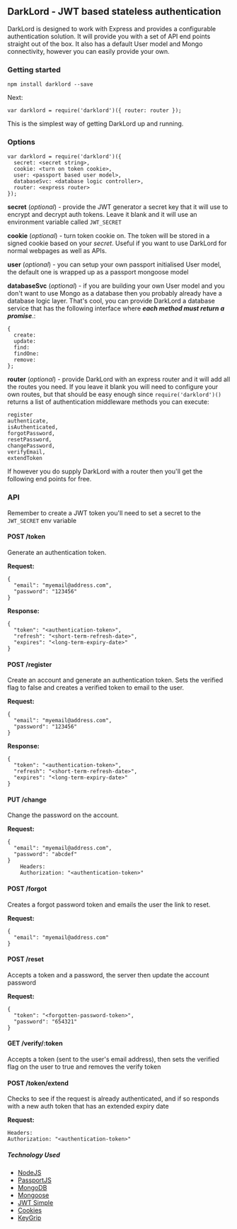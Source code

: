 ## DarkLord - JWT based stateless authentication

DarkLord is designed to work with Express and provides a configurable authentication solution. It will provide you with a set of API end points straight out of the box. It also has a default User model and Mongo connectivity, however you can easily provide your own.

### Getting started

    npm install darklord --save

Next:

    var darklord = require('darklord')({ router: router });

This is the simplest way of getting DarkLord up and running.

### Options

    var darklord = require('darklord')({
      secret: <secret string>,
      cookie: <turn on token cookie>,
      user: <passport based user model>,
      databaseSvc: <database logic controller>,
      router: <express router>
    });

**secret** (*optional*) - provide the JWT generator a secret key that it will use to encrypt and decrypt auth tokens. Leave it blank and it will use an environment variable called `JWT_SECRET`

**cookie** (*optional*) - turn token cookie on. The token will be stored in a signed cookie based on your *secret*. Useful if you want to use DarkLord for normal webpages as well as APIs.

**user** (*optional*) - you can setup your own passport initialised User model, the default one is wrapped up as a passport mongoose model

**databaseSvc** (*optional*) - if you are building your own User model and you don't want to use Mongo as a database then you probably already have a database logic layer. That's cool, you can provide DarkLord a database service that has the following interface where ***each method must return a promise***.:

    {
      create: 
      update: 
      find: 
      findOne: 
      remove:
    };

**router** (*optional*) - provide DarkLord with an express router and it will add all the routes you need. If you leave it blank you will need to configure your own routes, but that should be easy enough since `require('darklord')()` returns a list of authentication middleware methods you can execute:

    register
    authenticate,
    isAuthenticated,
    forgotPassword,
    resetPassword,
    changePassword,
    verifyEmail,
    extendToken

If however you do supply DarkLord with a router then you'll get the following end points for free.

### API

Remember to create a JWT token you'll need to set a secret to the `JWT_SECRET` env variable

#### POST /token
Generate an authentication token.

**Request:**

    {
      "email": "myemail@address.com",
      "password": "123456"
    }

**Response:**

    {
      "token": "<authentication-token>",
      "refresh": "<short-term-refresh-date>",
      "expires": "<long-term-expiry-date>"
    }

#### POST /register
Create an account and generate an authentication token. Sets the verified flag to false and creates a verified token to email to the user.

**Request:**

    {
      "email": "myemail@address.com",
      "password": "123456"
    }

**Response:**

    {
      "token": "<authentication-token>",
      "refresh": "<short-term-refresh-date>",
      "expires": "<long-term-expiry-date>"
    }

#### PUT /change
Change the password on the account.

**Request:**

    {
      "email": "myemail@address.com",
      "password": "abcdef"
    }
		Headers:
		Authorization: "<authentication-token>"

#### POST /forgot
Creates a forgot password token and emails the user the link to reset.

**Request:**

    {
      "email": "myemail@address.com"
    }

#### POST /reset
Accepts a token and a password, the server then update the account password

**Request:**

    {
      "token": "<forgotten-password-token>",
      "password": "654321"
    }

#### GET /verify/:token
Accepts a token (sent to the user's email address), then sets the verified flag on the user to true and removes the verify token


#### POST /token/extend
Checks to see if the request is already authenticated, and if so responds with a new auth token that has an extended expiry date

**Request:**

	Headers:
	Authorization: "<authentication-token>"


##### Technology Used
- [NodeJS](http://nodejs.org/)
- [PassportJS](http://passportjs.org/)
- [MongoDB](http://www.mongodb.org/)
- [Mongoose](http://mongoosejs.com/)
- [JWT Simple](https://www.npmjs.org/package/jwt-simple)
- [Cookies](https://www.npmjs.com/package/cookies)
- [KeyGrip](https://www.npmjs.com/package/keygrip)
